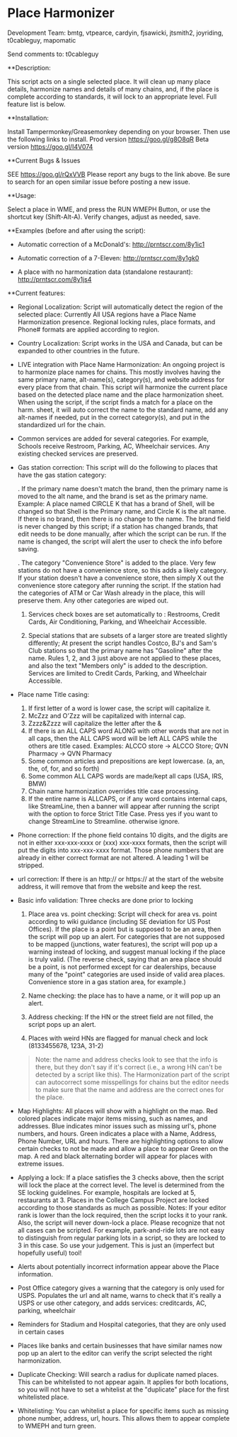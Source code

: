 Place Harmonizer
===============

Development Team: bmtg, vtpearce, cardyin, fjsawicki, jtsmith2, joyriding, t0cableguy, mapomatic

Send comments to: t0cableguy

**Description:

This script acts on a single selected place.  It will clean up many place details, harmonize names and details of many chains, and, if the place is complete according to standards, it will lock to an appropriate level.  Full feature list is below.

**Installation:

Install Tampermonkey/Greasemonkey depending on your browser.
Then use the following links to install.
Prod version https://goo.gl/g8O8qR
Beta version https://goo.gl/I4V074     

**Current Bugs & Issues

SEE https://goo.gl/rQxVVB
Please report any bugs to the link above. Be sure to search for an open similar issue before posting a new issue.

**Usage:

Select a place in WME, and press the RUN WMEPH Button, or use the shortcut key (Shift-Alt-A).  Verify changes, adjust as needed, save.

**Examples (before and after using the script):

* Automatic correction of a McDonald's:
http://prntscr.com/8y1ic1

* Automatic correction of a 7-Eleven:
http://prntscr.com/8y1gk0

* A place with no harmonization data (standalone restaurant):
http://prntscr.com/8y1js4


**Current features:

* Regional Localization: Script will automatically detect the region of the selected place:  Currently All USA regions have a Place Name Harmonization presence. Regional locking rules, place formats, and Phone# formats are applied according to region.

* Country Localization: Script works in the USA and Canada, but can be expanded to other countries in the future.

* LIVE integration with Place Name Harmonization: An ongoing project is to harmonize place names for chains. This mostly involves having the same primary name, alt-name(s), category(s), and website address for every place from that chain. This script will harmonize the current place based on the detected place name and the place harmonization sheet.  When using the script, if the script finds a match for a place on the harm. sheet, it will auto correct the name to the standard name, add any alt-names if needed, put in the correct category(s), and put in the standardized url for the chain.

* Common services are added for several categories.  For example, Schools receive Restroom, Parking, AC, Wheelchair services.  Any existing checked services are preserved.

* Gas station correction: This script will do the following to places that have the gas station category:

    . If the primary name doesn't match the brand, then the primary name is moved to the alt name, and the brand is set as the primary name.  Example:  A place named CIRCLE K that has a brand of Shell, will be changed so that Shell is the Primary name, and Circle K is the alt name.  If there is no brand, then there is no change to the name.  The brand field is never changed by this script; if a station has changed brands, that edit needs to be done manually, after which the script can be run.  If the name is changed, the script will alert the user to check the info before saving.

    . The category "Convenience Store" is added to the place.  Very few stations do not have a convenience store, so this adds a likely category.  If your station doesn't have a convenience store, then simply X out the convenience store category after running the script.  If the station had the categories of ATM or Car Wash already in the place, this will preserve them.  Any other categories are wiped out.

     1. Services check boxes are set automatically to : Restrooms, Credit Cards, Air Conditioning, Parking, and Wheelchair Accessible.

     2. Special stations that are subsets of a larger store are treated slightly differently; At present the script handles Costco, BJ's and Sam's Club stations so that the primary name has "Gasoline" after the name.  Rules 1, 2, and 3 just above are not applied to these places, and also the text "Members only" is added to the description.  Services are limited to Credit Cards, Parking, and Wheelchair Accessible.

* Place name Title casing: 

  1. If first letter of a word is lower case, the script will capitalize it.
  2. McZzz and O'Zzz will be capitalized with internal cap.
  3. Zzzz&Zzzz will capitalize the letter after the &
  4. If there is an ALL CAPS word ALONG with other words that are not in all caps, then the ALL CAPS word will be left ALL CAPS while the others are title cased.  Examples:  ALCCO store -> ALCCO Store; QVN Pharmacy -> QVN Pharmacy
  5. Some common articles and prepositions are kept lowercase.  (a, an, the, of, for, and so forth)
  6. Some common ALL CAPS words are made/kept all caps (USA, IRS, BMW)
  7. Chain name harmonization overrides title case processing. 
  8. If the entire name is ALLCAPS, or if any word contains internal caps, like StreamLine, then a banner will appear after running the script with the option to force Strict Title Case.  Press yes if you want to change StreamLine to Streamline.  otherwise ignore.

* Phone correction: If the phone field contains 10 digits, and the digits are not in either xxx-xxx-xxxx or (xxx) xxx-xxxx formats, then the script will put the digits into xxx-xxx-xxxx format.  Those phone numbers that are already in either correct format are not altered.  A leading 1 will be stripped.

* url correction: If there is an http:// or https:// at the start of the website address, it will remove that from the website and keep the rest.

* Basic info validation: Three checks are done prior to locking

  1. Place area vs. point checking:
Script will check for area vs. point according to wiki guidance (including SE deviation for  US Post Offices).  If the place is a point but is supposed to be an area, then the script will pop up an alert.  For categories that are not supposed to be mapped (junctions, water features), the script will pop up a warning instead of locking, and suggest manual locking if the place is truly valid.  (The reverse check, saying that an area place should be a point, is not performed except for car dealerships, because many of the "point" categories are used inside of valid area places.  Convenience store in a gas station area, for example.)  

  2. Name checking: the place has to have a name, or it will pop up an alert.

  3. Address checking: If the HN or the street field are not filled, the script pops up an alert.

  4. Places with weird HNs are flagged for manual check and lock (8133455678, 123A, 31-2)

    > Note: the name and address checks look to see that the info is there, but they don't say if it's correct (i.e., a wrong HN can't be detected by a script like this).  The Harmonization part of the script can autocorrect some misspellings for chains but the editor needs to make sure that the name and address are the correct ones for the place.

* Map Highlights: All places will show with a highlight on the map. Red colored places indicate major items missing, such as names, and addresses. Blue indicates minor issues such as missing url's, phone numbers, and hours. Green indicates a place with a Name, Address, Phone Number, URL and hours. There are highlighting options to allow certain checks to not be made and allow a place to appear Green on the map. A red and black alternating border will appear for places with extreme issues.

* Applying a lock: If a place satisfies the 3 checks above, then the script will lock the place at the correct level.  The level is determined from the SE locking guidelines.  For example, hospitals are locked at 5, restaurants at 3.  Places in the College Campus Project are locked according to those standards as much as possible.  Notes: If your editor rank is lower than the lock required, then the script locks it to your rank.  Also, the script will never down-lock a place.  Please recognize that not all cases can be scripted.  For example, park-and-ride lots are not easy to distinguish from regular parking lots in a script, so they are locked to 3 in this case.  So use your judgement.  This is just an (imperfect but hopefully useful) tool!

* Alerts about potentially incorrect information appear above the Place information.

* Post Office category gives a warning that the category is only used for USPS.  Populates the url and alt name, warns to check that it's really a USPS or use other category, and adds services: creditcards, AC, parking, wheelchair

* Reminders for Stadium and Hospital categories, that they are only used in certain cases

* Places like banks and certain businesses that have similar names now pop up an alert to the editor can verify the script selected the right harmonization.

* Duplicate Checking: Will search a radius for duplicate named places. This can be whitelisted to not appear again. It applies for both locations, so you will not have to set a whitelist at the "duplicate" place for the first whitelisted place.

* Whitelisting: You can whitelist a place for specific items such as missing phone number, address, url, hours. This allows them to appear complete to WMEPH and turn green.
